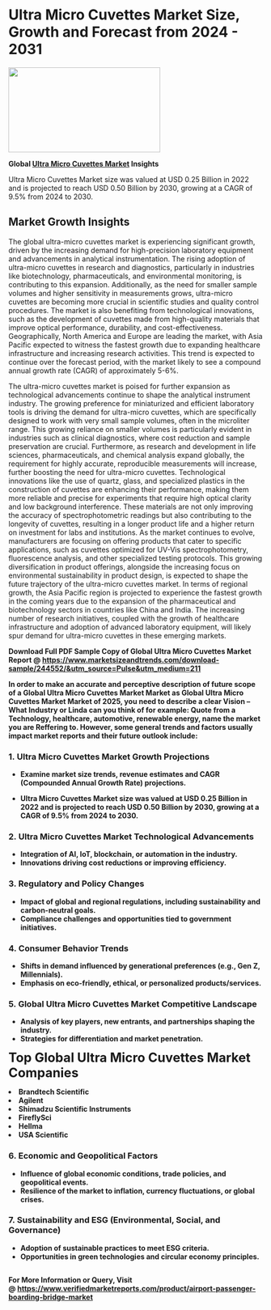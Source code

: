 <H1>Ultra Micro Cuvettes Market Size, Growth and Forecast from 2024 - 2031</H1><img class="aligncenter size-medium wp-image-584254" src="https://thirdeyenews.in/wp-content/uploads/2024/09/Global-Market-Research-300x168.jpeg" alt="" width="300" height="168" /><p><strong>Global&nbsp;<a href="https://www.marketsizeandtrends.com/download-sample/244552/&amp;utm_source=Pulse&amp;utm_medium=211">Ultra Micro Cuvettes Market</a> Insights</strong></p><p>Ultra Micro Cuvettes Market size was valued at USD 0.25 Billion in 2022 and is projected to reach USD 0.50 Billion by 2030, growing at a CAGR of 9.5% from 2024 to 2030.</p><p><h2>Market Growth Insights</h2> <p>The global ultra-micro cuvettes market is experiencing significant growth, driven by the increasing demand for high-precision laboratory equipment and advancements in analytical instrumentation. The rising adoption of ultra-micro cuvettes in research and diagnostics, particularly in industries like biotechnology, pharmaceuticals, and environmental monitoring, is contributing to this expansion. Additionally, as the need for smaller sample volumes and higher sensitivity in measurements grows, ultra-micro cuvettes are becoming more crucial in scientific studies and quality control procedures. The market is also benefiting from technological innovations, such as the development of cuvettes made from high-quality materials that improve optical performance, durability, and cost-effectiveness. Geographically, North America and Europe are leading the market, with Asia Pacific expected to witness the fastest growth due to expanding healthcare infrastructure and increasing research activities. This trend is expected to continue over the forecast period, with the market likely to see a compound annual growth rate (CAGR) of approximately 5-6%.</p> <p><strong></strong></p> <p>The ultra-micro cuvettes market is poised for further expansion as technological advancements continue to shape the analytical instrument industry. The growing preference for miniaturized and efficient laboratory tools is driving the demand for ultra-micro cuvettes, which are specifically designed to work with very small sample volumes, often in the microliter range. This growing reliance on smaller volumes is particularly evident in industries such as clinical diagnostics, where cost reduction and sample preservation are crucial. Furthermore, as research and development in life sciences, pharmaceuticals, and chemical analysis expand globally, the requirement for highly accurate, reproducible measurements will increase, further boosting the need for ultra-micro cuvettes. Technological innovations like the use of quartz, glass, and specialized plastics in the construction of cuvettes are enhancing their performance, making them more reliable and precise for experiments that require high optical clarity and low background interference. These materials are not only improving the accuracy of spectrophotometric readings but also contributing to the longevity of cuvettes, resulting in a longer product life and a higher return on investment for labs and institutions. As the market continues to evolve, manufacturers are focusing on offering products that cater to specific applications, such as cuvettes optimized for UV-Vis spectrophotometry, fluorescence analysis, and other specialized testing protocols. This growing diversification in product offerings, alongside the increasing focus on environmental sustainability in product design, is expected to shape the future trajectory of the ultra-micro cuvettes market. In terms of regional growth, the Asia Pacific region is projected to experience the fastest growth in the coming years due to the expansion of the pharmaceutical and biotechnology sectors in countries like China and India. The increasing number of research initiatives, coupled with the growth of healthcare infrastructure and adoption of advanced laboratory equipment, will likely spur demand for ultra-micro cuvettes in these emerging markets. <p><strong></p><p><span class=""><strong>Download Full PDF Sample Copy of Global Ultra Micro Cuvettes Market Report</strong> @ <a href="https://www.marketsizeandtrends.com/download-sample/244552/&amp;utm_source=Pulse&amp;utm_medium=211" target="_blank">https://www.marketsizeandtrends.com/download-sample/244552/&amp;utm_source=Pulse&amp;utm_medium=211</a></span></p><p>In order to make an accurate and perceptive description of future scope of a Global&nbsp;Ultra Micro Cuvettes Market Market as Global&nbsp;Ultra Micro Cuvettes Market Market of 2025, you need to describe a clear Vision &ndash; What Industry or Linda can you think of for example: Quote from a Technology, healthcare, automotive, renewable energy, name the market you are Reffering to. However, some general trends and factors usually impact market reports and their future outlook include:</p><h3>1.&nbsp;<strong>Ultra Micro Cuvettes Market Growth Projections</strong></h3><ul><li>Examine market size trends, revenue estimates and CAGR (Compounded Annual Growth Rate) projections.</li><li><p>Ultra Micro Cuvettes Market size was valued at USD 0.25 Billion in 2022 and is projected to reach USD 0.50 Billion by 2030, growing at a CAGR of 9.5% from 2024 to 2030.</p></li></ul><h3>2.&nbsp;<strong>Ultra Micro Cuvettes Market Technological Advancements</strong></h3><ul><li>Integration of AI, IoT, blockchain, or automation in the industry.</li><li>Innovations driving cost reductions or improving efficiency.</li></ul><h3>3.&nbsp;<strong>Regulatory and Policy Changes</strong></h3><ul><li>Impact of global and regional regulations, including sustainability and carbon-neutral goals.</li><li>Compliance challenges and opportunities tied to government initiatives.</li></ul><h3>4.&nbsp;<strong>Consumer Behavior Trends</strong></h3><ul><li>Shifts in demand influenced by generational preferences (e.g., Gen Z, Millennials).</li><li>Emphasis on eco-friendly, ethical, or personalized products/services.</li></ul><h3>5.&nbsp;<strong>Global Ultra Micro Cuvettes Market Competitive Landscape</strong></h3><ul><li>Analysis of key players, new entrants, and partnerships shaping the industry.</li><li>Strategies for differentiation and market penetration.</li></ul><p data-pm-slice="1 1 []"><span style="color: inherit; font-family: inherit; font-size: 25px;">Top Global Ultra Micro Cuvettes Market Companies</span></p><div class="" data-test-id=""><p><li>Brandtech Scientific</li><li> Agilent</li><li> Shimadzu Scientific Instruments</li><li> FireflySci</li><li> Hellma</li><li> USA Scientific</li></p></div><h3>6.&nbsp;<strong>Economic and Geopolitical Factors</strong></h3><ul><li>Influence of global economic conditions, trade policies, and geopolitical events.</li><li>Resilience of the market to inflation, currency fluctuations, or global crises.</li></ul><h3>7.&nbsp;<strong>Sustainability and ESG (Environmental, Social, and Governance)</strong></h3><ul><li>Adoption of sustainable practices to meet ESG criteria.</li><li>Opportunities in green technologies and circular economy principles.</li></ul><h2><strong style="font-size: 14px;">For More Information or Query, Visit @&nbsp;</strong><a style="background-color: #ffffff; font-size: 14px;" href="https://www.marketsizeandtrends.com/report/ultra-micro-cuvettes-market/" target="_blank">https://www.verifiedmarketreports.com/product/airport-passenger-boarding-bridge-market</a></h2>
